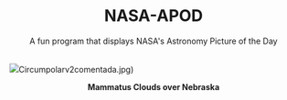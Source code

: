 <div align="center">
  <h1>
    NASA-APOD
  </h1>
</div>
  
<div align="center">
  A fun program that displays NASA's Astronomy Picture of the Day
</div>

<br>

![](https://apod.nasa.gov/apod/image/2302/mammatus_olson_1024.jpg)Circumpolarv2comentada.jpg)

<p align = "center">
  <b>Mammatus Clouds over Nebraska</b>
</p>
